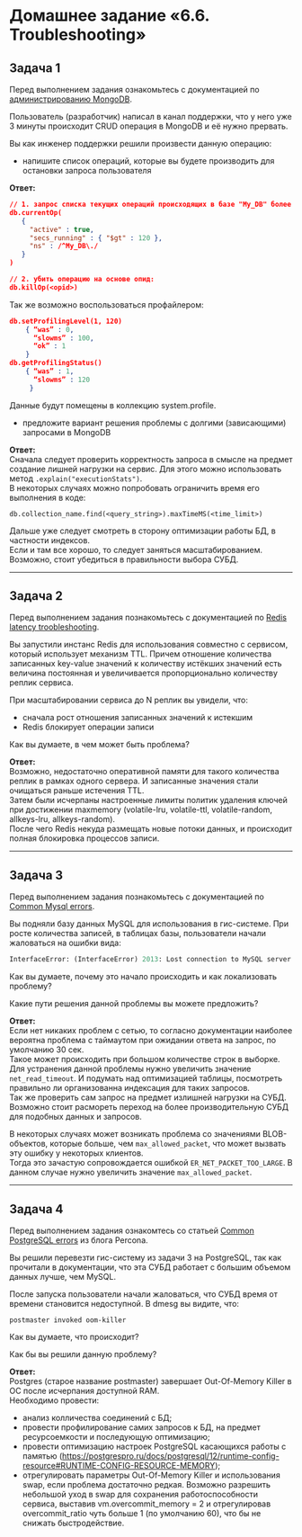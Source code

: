 # Домашнее задание «6.6. Troubleshooting»

## Задача 1

Перед выполнением задания ознакомьтесь с документацией по [администрированию MongoDB](https://docs.mongodb.com/manual/administration/).

Пользователь (разработчик) написал в канал поддержки, что у него уже 3 минуты происходит CRUD операция в MongoDB и её 
нужно прервать. 

Вы как инженер поддержки решили произвести данную операцию:
- напишите список операций, которые вы будете производить для остановки запроса пользователя    

**Ответ:**    
```json
// 1. запрос списка текущих операций происходящих в базе "My_DB" более трех минут:
db.currentOp(
   {
     "active" : true,
     "secs_running" : { "$gt" : 120 },
     "ns" : /^My_DB\./
   }
)

// 2. убить операцию на основе опид:
db.killOp(<opid>)
```
Так же возможно воспользоваться профайлером:
```json
db.setProfilingLevel(1, 120)
    { “was” : 0,
      “slowms” : 100,
      “ok” : 1 
    }
db.getProfilingStatus()
    { “was” : 1,
      “slowms” : 120
     }
```
Данные будут помещены в коллекцию system.profile.

- предложите вариант решения проблемы с долгими (зависающими) запросами в MongoDB

**Ответ:**    
Сначала следует проверить корректность запроса в смысле на предмет создание лишней нагрузки на сервис. Для этого можно использовать метод `.explain("executionStats")`.    
В некоторых случаях можно попробовать ограничить время его выполнения в коде:
```
db.collection_name.find(<query_string>).maxTimeMS(<time_limit>)
```
Дальше уже следует смотреть в сторону оптимизации работы БД, в частности индексов.    
Если и там все хорошо, то следует заняться масштабированием.    
Возможно, стоит убедиться в правильности выбора СУБД.

---

## Задача 2

Перед выполнением задания познакомьтесь с документацией по [Redis latency troobleshooting](https://redis.io/topics/latency).

Вы запустили инстанс Redis для использования совместно с сервисом, который использует механизм TTL. 
Причем отношение количества записанных key-value значений к количеству истёкших значений есть величина постоянная и
увеличивается пропорционально количеству реплик сервиса. 

При масштабировании сервиса до N реплик вы увидели, что:
- сначала рост отношения записанных значений к истекшим
- Redis блокирует операции записи

Как вы думаете, в чем может быть проблема?
 
**Ответ:**    
Возможно, недостаточно оперативной памяти для такого количества реплик в рамках одного сервера. И записанные значения стали очищаться раньше истечения TTL.    
Затем были исчерпаны настроенные лимиты политик удаления ключей при достижении maxmemory (volatile-lru, volatile-ttl, volatile-random, allkeys-lru, allkeys-random).    
После чего Redis некуда размещать новые потоки данных, и происходит полная блокировка процессов записи.


---

## Задача 3

Перед выполнением задания познакомьтесь с документацией по [Common Mysql errors](https://dev.mysql.com/doc/refman/8.0/en/common-errors.html).

Вы подняли базу данных MySQL для использования в гис-системе. При росте количества записей, в таблицах базы,
пользователи начали жаловаться на ошибки вида:
```python
InterfaceError: (InterfaceError) 2013: Lost connection to MySQL server during query u'SELECT..... '
```

Как вы думаете, почему это начало происходить и как локализовать проблему?

Какие пути решения данной проблемы вы можете предложить?

**Ответ:**    
Если нет никаких проблем с сетью, то согласно документации наиболее вероятна проблема с таймаутом при ожидании ответа на запрос, по умолчанию 30 сек.    
Такое может происходить при большом количестве строк в выборке.
Для устранения данной проблемы нужно увеличить значение `net_read_timeout`. И подумать над оптимизацией таблицы, посмотреть правильно ли организованна индексация для таких запросов.    
Так же проверить сам запрос на предмет излишней нагрузки на СУБД.   
Возможно стоит расмореть переход на более производительную СУБД для подобных данных и запросов.

В некоторых случаях может возникать проблема со значениями BLOB-объектов, которые больше, чем `max_allowed_packet`, что может вызвать эту ошибку у некоторых клиентов.    
Тогда это зачастую сопровождается ошибкой `ER_NET_PACKET_TOO_LARGE`. В данном случае нужно увеличить значение `max_allowed_packet`.


---

## Задача 4

Перед выполнением задания ознакомтесь со статьей [Common PostgreSQL errors](https://www.percona.com/blog/2020/06/05/10-common-postgresql-errors/) из блога Percona.

Вы решили перевезти гис-систему из задачи 3 на PostgreSQL, так как прочитали в документации, что эта СУБД работает с 
большим объемом данных лучше, чем MySQL.

После запуска пользователи начали жаловаться, что СУБД время от времени становится недоступной. В dmesg вы видите, что:

`postmaster invoked oom-killer`

Как вы думаете, что происходит?

Как бы вы решили данную проблему?

**Ответ:**    
Postgres (старое название postmaster) завершает Out-Of-Memory Killer в ОС после исчерпания доступной RAM.    
Необходимо провести:
 - анализ колличества соединений с БД;
 - провести профилирование самих запросов к БД, на предмет ресурсоемкости и последующую оптимизацию;
 - провести оптимизацию настроек PostgreSQL касающихся работы с памятью (https://postgrespro.ru/docs/postgresql/12/runtime-config-resource#RUNTIME-CONFIG-RESOURCE-MEMORY);
 - отрегулировать параметры Out-Of-Memory Killer и использования swap, если проблема достаточно редкая. Возможно разрешить небольшой уход в swap для сохранения работоспособности сервиса, выставив vm.overcommit_memory = 2 и отрегулировав overcommit_ratio чуть больше 1 (по умолчанию 60), что бы не снижать быстродействие.
